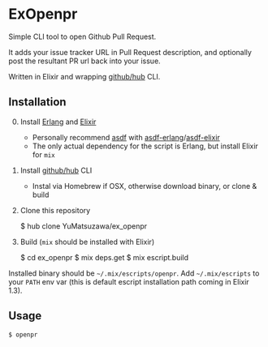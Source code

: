 # ExOpenpr

Simple CLI tool to open Github Pull Request.

It adds your issue tracker URL in Pull Request description,
and optionally post the resultant PR url back into your issue.

Written in Elixir and wrapping [github/hub](https://github.com/github/hub) CLI.

## Installation

0. Install [Erlang](http://erlang.org/) and [Elixir](http://elixir-lang.org/)
    - Personally recommend [asdf](https://github.com/asdf-vm/asdf) with
    [asdf-erlang](https://github.com/asdf-vm/asdf-erlang)/[asdf-elixir](https://github.com/asdf-vm/asdf-elixir)
    - The only actual dependency for the script is Erlang, but install Elixir for `mix`
1. Install [github/hub](https://github.com/github/hub) CLI
    - Instal via Homebrew if OSX, otherwise download binary, or clone & build
2. Clone this repository

    $ hub clone YuMatsuzawa/ex_openpr

3. Build (`mix` should be installed with Elixir)

    $ cd ex_openpr
    $ mix deps.get
    $ mix escript.build

Installed binary should be `~/.mix/escripts/openpr`.
Add `~/.mix/escripts` to your `PATH` env var (this is default escript installation path coming in Elixir 1.3).

## Usage

    $ openpr

